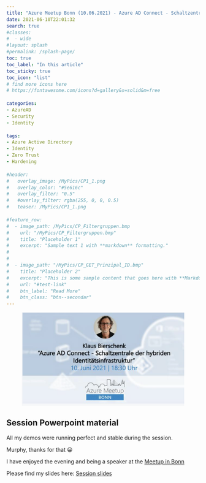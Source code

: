 ```yaml
---
title: "Azure Meetup Bonn (10.06.2021) - Azure AD Connect - Schaltzentrale der hybriden Identitätsinfrastruktur (German session)"
date: 2021-06-10T22:01:32
search: true
#classes:
#  - wide
#layout: splash
#permalink: /splash-page/
toc: true
toc_label: "In this article"
toc_sticky: true
toc_icon: "list"
# find more icons here
# https://fontawesome.com/icons?d=gallery&s=solid&m=free

categories:
- AzureAD
- Security
- Identity

tags:
- Azure Active Directory
- Identity
- Zero Trust
- Hardening

#header:
#   overlay_image: /MyPics/CP1_1.png
#   overlay_color: "#5e616c"
#   overlay_filter: "0.5"
#   #overlay_filter: rgba(255, 0, 0, 0.5)
#   teaser: /MyPics/CP1_1.png
   
#feature_row:
#  - image_path: /MyPics/CP_Filtergruppen.bmp
#    url: "/MyPics/CP_Filtergruppen.bmp"
#    title: "Placeholder 1"
#    excerpt: "Sample text 1 with **markdown** formatting."
#
#
#  - image_path: "/MyPics/CP_GET_Prinzipal_ID.bmp"
#    title: "Placeholder 2"
#    excerpt: "This is some sample content that goes here with **Markdown** formatting."
#    url: "#test-link"
#    btn_label: "Read More"
#    btn_class: "btn--secondar"
---
```


<figure class="medium">
  <a href="/MyPics/20210610-MeetupSplash.png"><img src="/MyPics/20210610-MeetupSplash.png"></a>
</figure>


## Session Powerpoint material

All my demos were running perfect and stable during the session.

Murphy, thanks for that 😀

I have enjoyed the evening and being a speaker at the [Meetup in Bonn](https://www.meetup.com/de-DE/Azure-Bonn-Meetup/events/277714201/.)

Please find my slides here: [Session slides](/MySlides/Meetup_10.06.2021.pdf)
